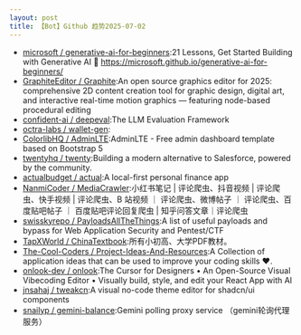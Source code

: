 ```yaml
---
layout: post
title: 【Bot】Github 趋势2025-07-02
---
```


* [microsoft / generative-ai-for-beginners](https://github.com/microsoft/generative-ai-for-beginners):21 Lessons, Get Started Building with Generative AI 🔗 https://microsoft.github.io/generative-ai-for-beginners/
* [GraphiteEditor / Graphite](https://github.com/GraphiteEditor/Graphite):An open source graphics editor for 2025: comprehensive 2D content creation tool for graphic design, digital art, and interactive real-time motion graphics — featuring node-based procedural editing
* [confident-ai / deepeval](https://github.com/confident-ai/deepeval):The LLM Evaluation Framework
* [octra-labs / wallet-gen](https://github.com/octra-labs/wallet-gen):
* [ColorlibHQ / AdminLTE](https://github.com/ColorlibHQ/AdminLTE):AdminLTE - Free admin dashboard template based on Bootstrap 5
* [twentyhq / twenty](https://github.com/twentyhq/twenty):Building a modern alternative to Salesforce, powered by the community.
* [actualbudget / actual](https://github.com/actualbudget/actual):A local-first personal finance app
* [NanmiCoder / MediaCrawler](https://github.com/NanmiCoder/MediaCrawler):小红书笔记 | 评论爬虫、抖音视频 | 评论爬虫、快手视频 | 评论爬虫、B 站视频 ｜ 评论爬虫、微博帖子 ｜ 评论爬虫、百度贴吧帖子 ｜ 百度贴吧评论回复爬虫 | 知乎问答文章｜评论爬虫
* [swisskyrepo / PayloadsAllTheThings](https://github.com/swisskyrepo/PayloadsAllTheThings):A list of useful payloads and bypass for Web Application Security and Pentest/CTF
* [TapXWorld / ChinaTextbook](https://github.com/TapXWorld/ChinaTextbook):所有小初高、大学PDF教材。
* [The-Cool-Coders / Project-Ideas-And-Resources](https://github.com/The-Cool-Coders/Project-Ideas-And-Resources):A Collection of application ideas that can be used to improve your coding skills ❤.
* [onlook-dev / onlook](https://github.com/onlook-dev/onlook):The Cursor for Designers • An Open-Source Visual Vibecoding Editor • Visually build, style, and edit your React App with AI
* [jnsahaj / tweakcn](https://github.com/jnsahaj/tweakcn):A visual no-code theme editor for shadcn/ui components
* [snailyp / gemini-balance](https://github.com/snailyp/gemini-balance):Gemini polling proxy service （gemini轮询代理服务）
